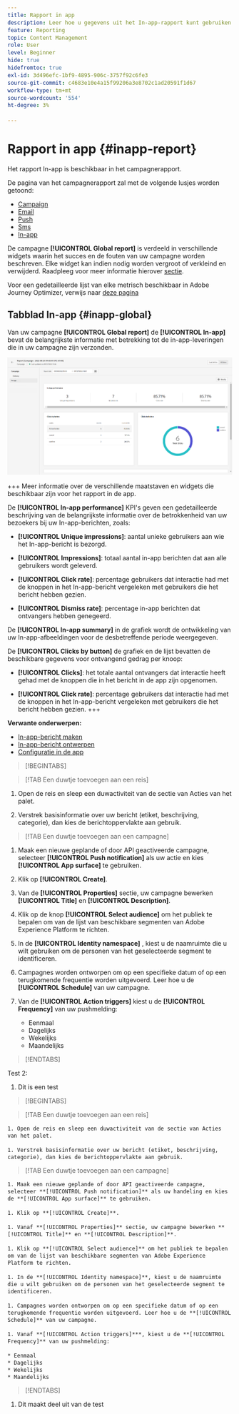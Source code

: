 ```yaml
---
title: Rapport in app
description: Leer hoe u gegevens uit het In-app-rapport kunt gebruiken
feature: Reporting
topic: Content Management
role: User
level: Beginner
hide: true
hidefromtoc: true
exl-id: 3d496efc-1bf9-4895-906c-3757f92c6fe3
source-git-commit: c4683e10e4a15f99206a3e8702c1ad20591f1d67
workflow-type: tm+mt
source-wordcount: '554'
ht-degree: 3%

---
```


# Rapport in app {#inapp-report}

Het rapport In-app is beschikbaar in het campagnerapport.

De pagina van het campagnerapport zal met de volgende lusjes worden getoond:

* [Campaign](../reports/campaign-global-report.md#campaign-live)
* [Email](../reports/campaign-global-report.md#email-live)
* [Push](../reports/campaign-global-report.md#push-live)
* [Sms](../reports/campaign-global-report.md#sms-live)
* [In-app](#in-app-global)

De campagne **[!UICONTROL Global report]** is verdeeld in verschillende widgets waarin het succes en de fouten van uw campagne worden beschreven. Elke widget kan indien nodig worden vergroot of verkleind en verwijderd. Raadpleeg voor meer informatie hierover [sectie](../reports/global-report.md#modify-dashboard).

Voor een gedetailleerde lijst van elke metrisch beschikbaar in Adobe Journey Optimizer, verwijs naar [deze pagina](../reports/global-report.md#list-of-components-global.md)

## Tabblad In-app {#inapp-global}

Van uw campagne **[!UICONTROL Global report]** de **[!UICONTROL In-app]** bevat de belangrijkste informatie met betrekking tot de in-app-leveringen die in uw campagne zijn verzonden.

![](assets/campaign_report_global_6.png)

+++ Meer informatie over de verschillende maatstaven en widgets die beschikbaar zijn voor het rapport in de app.

De **[!UICONTROL In-app performance]** KPI&#39;s geven een gedetailleerde beschrijving van de belangrijkste informatie over de betrokkenheid van uw bezoekers bij uw In-app-berichten, zoals:

* **[!UICONTROL Unique impressions]**: aantal unieke gebruikers aan wie het In-app-bericht is bezorgd.

* **[!UICONTROL Impressions]**: totaal aantal in-app berichten dat aan alle gebruikers wordt geleverd.

* **[!UICONTROL Click rate]**: percentage gebruikers dat interactie had met de knoppen in het In-app-bericht vergeleken met gebruikers die het bericht hebben gezien.

* **[!UICONTROL Dismiss rate]**: percentage in-app berichten dat ontvangers hebben genegeerd.

De **[!UICONTROL In-app summary]** in de grafiek wordt de ontwikkeling van uw In-app-afbeeldingen voor de desbetreffende periode weergegeven.

De **[!UICONTROL Clicks by button]** de grafiek en de lijst bevatten de beschikbare gegevens voor ontvangend gedrag per knoop:

* **[!UICONTROL Clicks]**: het totale aantal ontvangers dat interactie heeft gehad met de knoppen die in het bericht in de app zijn opgenomen.

* **[!UICONTROL Click rate]**: percentage gebruikers dat interactie had met de knoppen in het In-app-bericht vergeleken met gebruikers die het bericht hebben gezien.
+++

**Verwante onderwerpen:**

* [In-app-bericht maken](../in-app/create-in-app.md)
* [In-app-bericht ontwerpen](../in-app/design-in-app.md)
* [Configuratie in de app](../in-app/inapp-configuration.md)


>[!BEGINTABS]

>[!TAB Een duwtje toevoegen aan een reis]

1. Open de reis en sleep een duwactiviteit van de sectie van Acties van het palet.

1. Verstrek basisinformatie over uw bericht (etiket, beschrijving, categorie), dan kies de berichtoppervlakte aan gebruik.

>[!TAB Een duwtje toevoegen aan een campagne]

1. Maak een nieuwe geplande of door API geactiveerde campagne, selecteer **[!UICONTROL Push notification]** als uw actie en kies **[!UICONTROL App surface]** te gebruiken.

1. Klik op **[!UICONTROL Create]**.

1. Van de **[!UICONTROL Properties]** sectie, uw campagne bewerken **[!UICONTROL Title]** en **[!UICONTROL Description]**.

1. Klik op de knop **[!UICONTROL Select audience]** om het publiek te bepalen om van de lijst van beschikbare segmenten van Adobe Experience Platform te richten.

1. In de **[!UICONTROL Identity namespace]** , kiest u de naamruimte die u wilt gebruiken om de personen van het geselecteerde segment te identificeren.

1. Campagnes worden ontworpen om op een specifieke datum of op een terugkomende frequentie worden uitgevoerd. Leer hoe u de **[!UICONTROL Schedule]** van uw campagne.

1. Van de **[!UICONTROL Action triggers]** kiest u de **[!UICONTROL Frequency]** van uw pushmelding:

   * Eenmaal
   * Dagelijks
   * Wekelijks
   * Maandelijks

>[!ENDTABS]

Test 2:

1. Dit is een test

>[!BEGINTABS]

>[!TAB Een duwtje toevoegen aan een reis]

    1. Open de reis en sleep een duwactiviteit van de sectie van Acties van het palet.
    
    1. Verstrek basisinformatie over uw bericht (etiket, beschrijving, categorie), dan kies de berichtoppervlakte aan gebruik.

>[!TAB Een duwtje toevoegen aan een campagne]

    1. Maak een nieuwe geplande of door API geactiveerde campagne, selecteer **[!UICONTROL Push notification]** als uw handeling en kies de **[!UICONTROL App surface]** te gebruiken.
    
    1. Klik op **[!UICONTROL Create]**.
    
    1. Vanaf **[!UICONTROL Properties]** sectie, uw campagne bewerken **[!UICONTROL Title]** en **[!UICONTROL Description]**.
    
    1. Klik op **[!UICONTROL Select audience]** om het publiek te bepalen om van de lijst van beschikbare segmenten van Adobe Experience Platform te richten.
    
    1. In de **[!UICONTROL Identity namespace]**, kiest u de naamruimte die u wilt gebruiken om de personen van het geselecteerde segment te identificeren.
    
    1. Campagnes worden ontworpen om op een specifieke datum of op een terugkomende frequentie worden uitgevoerd. Leer hoe u de **[!UICONTROL Schedule]** van uw campagne.
    
    1. Vanaf **[!UICONTROL Action triggers]***, kiest u de **[!UICONTROL Frequency]** van uw pushmelding:
    
    * Eenmaal
    * Dagelijks
    * Wekelijks
    * Maandelijks

>[!ENDTABS]

1. Dit maakt deel uit van de test
